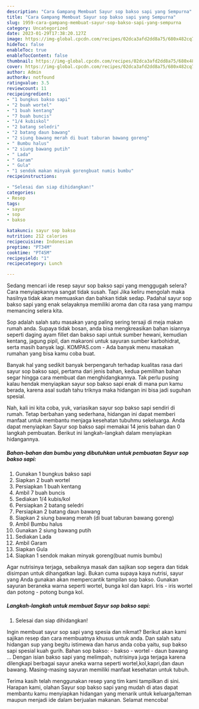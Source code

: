 ```yaml
---
description: "Cara Gampang Membuat Sayur sop bakso sapi yang Sempurna"
title: "Cara Gampang Membuat Sayur sop bakso sapi yang Sempurna"
slug: 1959-cara-gampang-membuat-sayur-sop-bakso-sapi-yang-sempurna
category: Uncategorized
date: 2023-01-29T17:38:20.127Z
image: https://img-global.cpcdn.com/recipes/02dca3afd2dd8a75/680x482cq70/sayur-sop-bakso-sapi-foto-resep-utama.jpg
hideToc: false
enableToc: true
enableTocContent: false
thumbnail: https://img-global.cpcdn.com/recipes/02dca3afd2dd8a75/680x482cq70/sayur-sop-bakso-sapi-foto-resep-utama.jpg
cover: https://img-global.cpcdn.com/recipes/02dca3afd2dd8a75/680x482cq70/sayur-sop-bakso-sapi-foto-resep-utama.jpg
author: Admin
authorAv: notfound
ratingvalue: 3.5
reviewcount: 11
recipeingredient:
- "1 bungkus bakso sapi"
- "2 buah wortel"
- "1 buah kentang"
- "7 buah buncis"
- "1/4 kubiskol"
- "2 batang seledri"
- "2 batang daun bawang"
- "2 siung bawang merah di buat taburan bawang goreng"
- " Bumbu halus"
- "2 siung bawang putih"
- " Lada"
- " Garam"
- " Gula"
- "1 sendok makan minyak gorengbuat numis bumbu"
recipeinstructions:

- "Selesai dan siap dihidangkan!"
categories:
- Resep
tags:
- sayur
- sop
- bakso

katakunci: sayur sop bakso 
nutrition: 212 calories
recipecuisine: Indonesian
preptime: "PT34M"
cooktime: "PT45M"
recipeyield: "1"
recipecategory: Lunch

---
```



Sedang mencari ide resep sayur sop bakso sapi yang menggugah selera? Cara menyiapkannya sangat tidak susah. Tapi Jika keliru mengolah maka hasilnya tidak akan memuaskan dan bahkan tidak sedap. Padahal sayur sop bakso sapi yang enak selayaknya memiliki aroma dan cita rasa yang mampu memancing selera kita.


Sop adalah salah satu masakan yang paling sering tersaji di meja makan rumah anda. Supaya tidak bosan, anda bisa mengkreasikan bahan isiannya seperti daging ayam fillet dan bakso sapi untuk sumber hewani, kemudian kentang, jagung pipil, dan makaroni untuk sayuran sumber karbohidrat, serta masih banyak lagi. KOMPAS.com - Ada banyak menu masakan rumahan yang bisa kamu coba buat.

Banyak hal yang sedikit banyak berpengaruh terhadap kualitas rasa dari sayur sop bakso sapi, pertama dari jenis bahan, kedua pemilihan bahan segar hingga cara membuat dan menghidangkannya. Tak perlu pusing kalau hendak menyiapkan sayur sop bakso sapi enak di mana pun kamu berada, karena asal sudah tahu triknya maka hidangan ini bisa jadi suguhan spesial.


Nah, kali ini kita coba, yuk, variasikan sayur sop bakso sapi sendiri di rumah. Tetap berbahan yang sederhana, hidangan ini dapat memberi manfaat untuk membantu menjaga kesehatan tubuhmu sekeluarga. Anda dapat menyiapkan Sayur sop bakso sapi memakai 14 jenis bahan dan 0 langkah pembuatan. Berikut ini langkah-langkah dalam menyiapkan hidangannya.

<!--inarticleads1-->

##### Bahan-bahan dan bumbu yang dibutuhkan untuk pembuatan Sayur sop bakso sapi:

1. Gunakan 1 bungkus bakso sapi
1. Siapkan 2 buah wortel
1. Persiapkan 1 buah kentang
1. Ambil 7 buah buncis
1. Sediakan 1/4 kubis/kol
1. Persiapkan 2 batang seledri
1. Persiapkan 2 batang daun bawang
1. Siapkan 2 siung bawang merah (di buat taburan bawang goreng)
1. Ambil  Bumbu halus
1. Gunakan 2 siung bawang putih
1. Sediakan  Lada
1. Ambil  Garam
1. Siapkan  Gula
1. Siapkan 1 sendok makan minyak goreng(buat numis bumbu)


Agar nutrisinya terjaga, sebaiknya masak dan sajikan sop segera dan tidak disimpan untuk dihangatkan lagi. Bukan cuma supaya kaya nutrisi, sayur yang Anda gunakan akan mempercantik tampilan sop bakso. Gunakan sayuran beraneka warna seperti wortel, bunga kol dan kapri. Iris - iris wortel dan potong - potong bunga kol. 

<!--inarticleads2-->

##### Langkah-langkah untuk membuat Sayur sop bakso sapi:


1. Selesai dan siap dihidangkan!

Ingin membuat sayur sop sapi yang spesia dan nikmat? Berikut akan kami sajikan resep dan cara membuatnya khusus untuk anda. Dan salah satu hidangan sup yang begitu istimewa dan harus anda coba yaitu, sup bakso sapi spesial kuah gurih. Bahan sop bakso: - bakso - wortel - daun bawang … Dengan isian bakso sapi yang melimpah, nutrisinya juga terjaga karena dilengkapi berbagai sayur aneka warna seperti wortel,kol,kapri,dan daun bawang. Masing-masing sayuran memiliki manfaat kesehatan untuk tubuh. 

Terima kasih telah menggunakan resep yang tim kami tampilkan di sini. Harapan kami, olahan Sayur sop bakso sapi yang mudah di atas dapat membantu kamu menyiapkan hidangan yang menarik untuk keluarga/teman maupun menjadi ide dalam berjualan makanan. Selamat mencoba!
